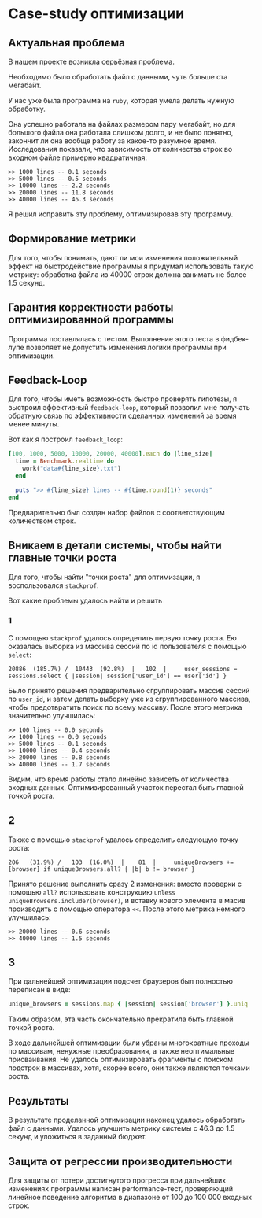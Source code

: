 # Case-study оптимизации

## Актуальная проблема
В нашем проекте возникла серьёзная проблема.

Необходимо было обработать файл с данными, чуть больше ста мегабайт.

У нас уже была программа на `ruby`, которая умела делать нужную обработку.

Она успешно работала на файлах размером пару мегабайт, но для большого файла она работала слишком долго, и не было понятно, закончит ли она вообще работу за какое-то разумное время. Исследования показали, что зависимость от количества строк во входном файле примерно квадратичная:

```
>> 1000 lines -- 0.1 seconds
>> 5000 lines -- 0.5 seconds
>> 10000 lines -- 2.2 seconds
>> 20000 lines -- 11.8 seconds
>> 40000 lines -- 46.3 seconds
```

Я решил исправить эту проблему, оптимизировав эту программу.

## Формирование метрики
Для того, чтобы понимать, дают ли мои изменения положительный эффект на быстродействие программы я придумал использовать такую метрику: обработка файла из 40000 строк должна занимать не более 1.5 секунд.

## Гарантия корректности работы оптимизированной программы
Программа поставлялась с тестом. Выполнение этого теста в фидбек-лупе позволяет не допустить изменения логики программы при оптимизации.

## Feedback-Loop
Для того, чтобы иметь возможность быстро проверять гипотезы, я выстроил эффективный `feedback-loop`, который позволил мне получать обратную связь по эффективности сделанных изменений за время менее минуты.

Вот как я построил `feedback_loop`:

```ruby
[100, 1000, 5000, 10000, 20000, 40000].each do |line_size|
  time = Benchmark.realtime do
    work("data#{line_size}.txt")
  end

  puts ">> #{line_size} lines -- #{time.round(1)} seconds"
end
```

Предварительно был создан набор файлов с соответствующим количеством строк.

## Вникаем в детали системы, чтобы найти главные точки роста
Для того, чтобы найти "точки роста" для оптимизации, я воспользовался `stackprof`.

Вот какие проблемы удалось найти и решить

### 1
С помощью `stackprof` удалось определить первую точку роста. Ею оказалась выборка из массива сессий по id пользователя с помощью `select`:

```
20886  (185.7%) /  10443  (92.8%)  |   102  |     user_sessions = sessions.select { |session| session['user_id'] == user['id'] }
```

Было принято решения предварительно сгруппировать массив сессий по `user_id`, и затем делать выборку уже из сгруппированного массива, чтобы предотвратить поиск по всему массиву. После этого метрика значительно улучшилась:

```
>> 100 lines -- 0.0 seconds
>> 1000 lines -- 0.0 seconds
>> 5000 lines -- 0.1 seconds
>> 10000 lines -- 0.4 seconds
>> 20000 lines -- 0.8 seconds
>> 40000 lines -- 1.7 seconds
```

Видим, что время работы стало линейно зависеть от количества входных данных. Оптимизированный участок перестал быть главной точкой роста.

## 2
Также с помощью `stackprof` удалось определить следующую точку роста:

```
206   (31.9%) /   103  (16.0%)  |    81  |     uniqueBrowsers += [browser] if uniqueBrowsers.all? { |b| b != browser }
```

Принято решение выполнить сразу 2 изменения: вместо проверки с помощью `all?` использовать конструкцию `unless uniqueBrowsers.include?(browser)`, и вставку нового элемента в масив производить с помощью оператора `<<`. После этого метрика немного улучшилась:

```
>> 20000 lines -- 0.6 seconds
>> 40000 lines -- 1.5 seconds
```

## 3
При дальнейшей оптимизации подсчет браузеров был полностью переписан в виде:

```ruby
unique_browsers = sessions.map { |session| session['browser'] }.uniq
```

Таким образом, эта часть окончательно прекратила быть главной точкой роста.

В ходе дальнейшей оптимизации были убраны многократные проходы по массивам, ненужные преобразования, а также неоптимальные присваивания. Не удалось оптимизировать фрагменты с поиском подстрок в массивах, хотя, скорее всего, они также являются точками роста.

## Результаты
В результате проделанной оптимизации наконец удалось обработать файл с данными.
Удалось улучшить метрику системы с 46.3 до 1.5 секунд и уложиться в заданный бюджет.

## Защита от регрессии производительности
Для защиты от потери достигнутого прогресса при дальнейших изменениях программы написан performance-тест, проверяющий линейное поведение алгоритма в диапазоне от 100 до 100 000 входных строк.
